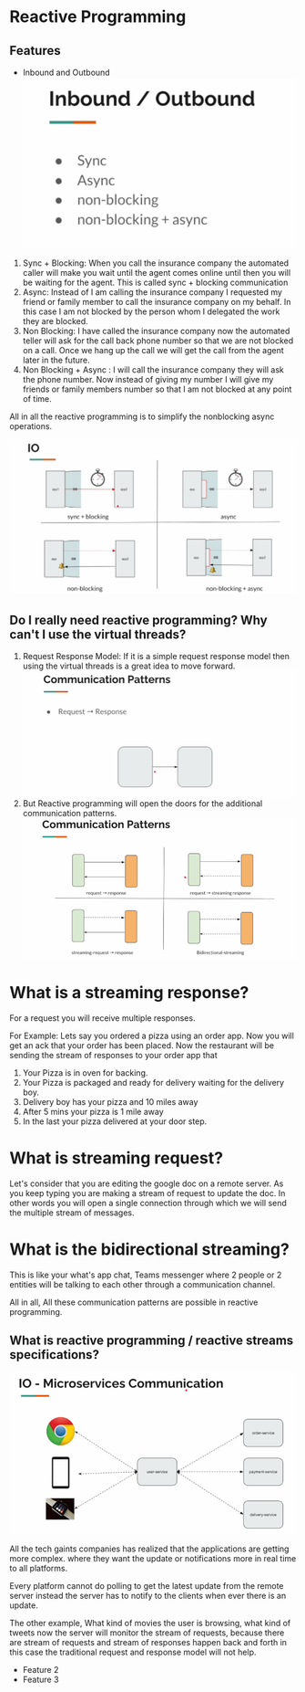 # Reactive Programming

## Features

- Inbound and Outbound
![I/O](.././assets/io.png)

1. Sync + Blocking: When you call the insurance company the automated caller will make you wait until the agent comes online until then you will be waiting for the agent. This is called sync + blocking communication
2. Async: Instead of I am calling the insurance company I requested my friend or family member to call the insurance company on my behalf. In this case I am not blocked by the person whom I delegated the work they are blocked.
3. Non Blocking: I have called the insurance company now the automated teller will ask for the call back phone number so that we are not blocked on a call. Once we hang up the call we will get the call from the agent later in the future.
4. Non Blocking + Async : I will call the insurance company they will ask the phone number. Now instead of giving my number I will give my friends or family members number so that I am not blocked at any point of time.

All in all the reactive programming is to simplify the nonblocking async operations.

![I/O](.././assets/communication.png)

## Do I really need reactive programming? Why can't I use the virtual threads?

1. Request Response Model: If it is a simple request response model then using the virtual threads is a great idea to move forward.
   ![request response](.././assets/requestResponse.png)
2. But Reactive programming will open the doors for the additional communication patterns.
   ![All Communication Patterns](.././assets/allCommunication.png)

# What is a streaming response?
For a request you will receive multiple responses.

For Example: Lets say you ordered a pizza using an order app. Now you will get an ack that your order has been placed.
Now the restaurant will be sending the stream of responses to your order app that 
1. Your Pizza is in oven for backing.
2. Your Pizza is packaged and ready for delivery waiting for the delivery boy.
3. Delivery boy has your pizza and 10 miles away
4. After 5 mins your pizza is 1 mile away
5. In the last your pizza delivered at your door step.

# What is streaming request?

Let's consider that you are editing the google doc on a remote server. As you keep typing you are making a stream of request to update the doc.
In other words you will open a single connection through which we will send the multiple stream of messages.

# What is the bidirectional streaming?

This is like your what's app chat, Teams messenger where 2 people or 2 entities will be talking to each other through a communication channel.

All in all, All these communication patterns are possible in reactive programming.

## What is reactive programming / reactive streams specifications? 

![request response](.././assets/microservice.png)


All the tech gaints companies has realized that the applications are getting more complex. where they want the update or notifications more in real time to all platforms.

Every platform cannot do polling to get the latest update from the remote server instead the server has to notify to the clients when ever there is an update.

The other example, What kind of movies the user is browsing, what kind of tweets now the server will monitor the stream of requests, because there are stream of requests and stream of responses happen back and forth in this case the traditional request and response model will not help.

- Feature 2
- Feature 3

